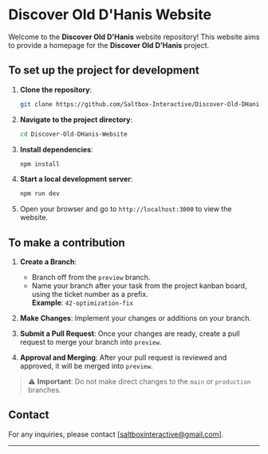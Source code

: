# Discover Old D'Hanis Website

Welcome to the **Discover Old D'Hanis** website repository! This website aims to provide a homepage for the **Discover Old D'Hanis** project.

##  To set up the project for development

1. **Clone the repository**:
   ```bash
   git clone https://github.com/Saltbox-Interactive/Discover-Old-DHanis-Website.git
   ```

2. **Navigate to the project directory**:
   ```bash
   cd Discover-Old-DHanis-Website
   ```

3. **Install dependencies**:
   ```bash
   npm install
   ```

4. **Start a local development server**:
   ```bash
   npm run dev
   ```

5. Open your browser and go to `http://localhost:3000` to view the website.

## To make a contribution

1. **Create a Branch**: 
   - Branch off from the `preview` branch.
   - Name your branch after your task from the project kanban board, using the ticket number as a prefix.  
     **Example**: `42-optimization-fix`

2. **Make Changes**: Implement your changes or additions on your branch.

3. **Submit a Pull Request**: Once your changes are ready, create a pull request to merge your branch into `preview`.

4. **Approval and Merging**: After your pull request is reviewed and approved, it will be merged into `preview`.

> ⚠️ **Important**: Do not make direct changes to the `main` or `production` branches.

## Contact

For any inquiries, please contact [saltboxinteractive@gmail.com].

---
